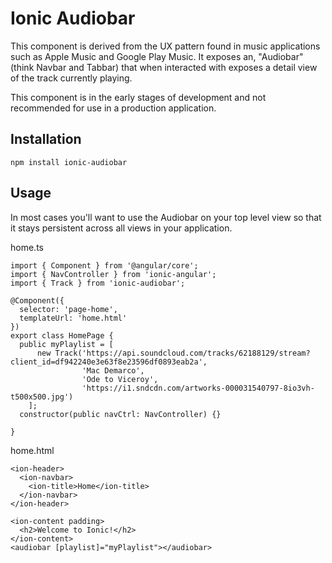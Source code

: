 # Ionic Audiobar

This component is derived from the UX pattern found in music applications such as Apple Music and Google Play Music.
It exposes an, "Audiobar" (think Navbar and Tabbar) that when interacted with exposes a detail view of the 
track currently playing.

This component is in the early stages of development and not recommended for use in a production application.

## Installation
`npm install ionic-audiobar`

## Usage
In most cases you'll want to use the Audiobar on your top level view so that it stays persistent across all views 
in your application.

home.ts
```
import { Component } from '@angular/core';
import { NavController } from 'ionic-angular';
import { Track } from 'ionic-audiobar';

@Component({
  selector: 'page-home',
  templateUrl: 'home.html'
})
export class HomePage {
  public myPlaylist = [
      new Track('https://api.soundcloud.com/tracks/62188129/stream?client_id=df942240e3e63f8e23596df0893eab2a', 
                'Mac Demarco',
                'Ode to Viceroy',
                'https://i1.sndcdn.com/artworks-000031540797-8io3vh-t500x500.jpg')
    ];
  constructor(public navCtrl: NavController) {}

}
```

home.html

```
<ion-header>
  <ion-navbar>
    <ion-title>Home</ion-title>
  </ion-navbar>
</ion-header>

<ion-content padding>
  <h2>Welcome to Ionic!</h2>
</ion-content>
<audiobar [playlist]="myPlaylist"></audiobar>

```